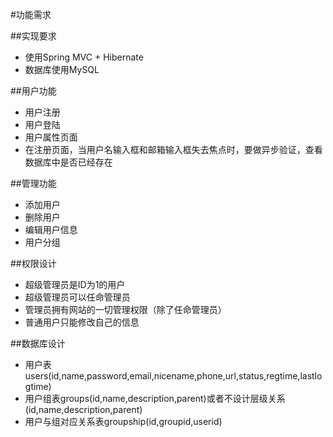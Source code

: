 #功能需求

##实现要求
* 使用Spring MVC + Hibernate
* 数据库使用MySQL

##用户功能
* 用户注册
* 用户登陆
* 用户属性页面
* 在注册页面，当用户名输入框和邮箱输入框失去焦点时，要做异步验证，查看数据库中是否已经存在

##管理功能
* 添加用户
* 删除用户
* 编辑用户信息
* 用户分组

##权限设计
* 超级管理员是ID为1的用户
* 超级管理员可以任命管理员
* 管理员拥有网站的一切管理权限（除了任命管理员）
* 普通用户只能修改自己的信息

##数据库设计
* 用户表users(id,name,password,email,nicename,phone,url,status,regtime,lastlogtime)
* 用户组表groups(id,name,description,parent)或者不设计层级关系(id,name,description,parent)
* 用户与组对应关系表groupship(id,groupid,userid)